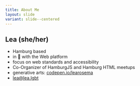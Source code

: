 ```yaml
---
title: About Me
layout: slide
variant: slide--centered
---
```

## Lea (she/her)

- Hamburg based
- in <span role="img" aria-label="love">💖</span> with the Web platform
- focus on web standards and accessibility
- Co-Organizer of HamburgJS and Hamburg HTML meetups
- generative arts: [codepen.io/learosema](htttps://codepen.io/learosema)
- [lea@lea.lgbt](https://lea.lgbt/@lea)
